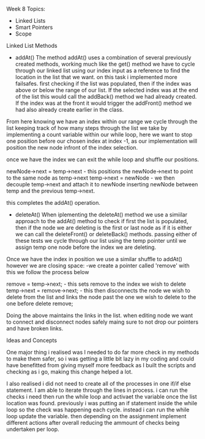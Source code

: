 Week 8 Topics:
- Linked Lists
- Smart Pointers
- Scope

Linked List Methods

- addAt()
The method addAt() uses a combination of several previously created methods, working much like the get() method we have to cycle through our linked list using our index input as a reference to find the location in the list that we want. on this task i implemented more failsafes. first checking if the list was populated, then if the index was above or below the range of our list. If the selected index was at the end of the list this would call the addBack() method we had already created. If the index was at the front it would trigger the addFront() method we had also already create earlier in the class. 

From here knowing we have an index within our range we cycle through the list keeping track of how many steps through the list we take by implementing a count variable within our while loop, here we want to stop one position before our chosen index at index -1, as our implementation will position the new node infront of the index selection. 

once we have the index we can exit the while loop and shuffle our positions. 

newNode->next = temp->next - this positions the newNode->next to point to the same node as temp->next
temp->next = newNode - we then decouple temp->next and attach it to newNode inserting newNode between temp and the previous temp->next.

this completes the addAt() operation.

- deleteAt()
When iplementing the deleteAt() method we use a simiilar approach to the addAt() method to check if first the list is populated, then if the node we are deleting is the first or last node as if it is either we can call the deleteFront() or deleteBack() methods. passing either of these tests we cycle through our list using the temp pointer until we assign temp one node before the index we are deleting. 

Once we have the index in position we use a similar shuffle to addAt() however we are closing space:
-we create a pointer called 'remove' with this we follow the process below

remove = temp->next; - this sets remove to the index we wish to delete
temp->next = remove->next; - this then disconnects the node we wish to delete from the list and links the node past the one we wish to delete to the one before
delete remove;

Doing the above maintains the links in the list. when editing node we want to connect and disconnect nodes safely maing sure to not drop our pointers and have broken links.


Ideas and Concepts

One major thing i realised was I needed to do far more check in my methods to make them safer, so i was getting a little bit lazy in my coding and could have benefitted from giving myself more feedback as I built the scripts and checking as i go, making this change helped a lot. 

I also realised i did not need to create all of the processes in one if/if else statement. I am able to iterate through the lines in process. i can run the checks i need then run the while loop and activaet the variable once the list location was found. previously i was putting an if statement inside the while loop so the check was happening each cycle. instead i can run the while loop update the variable. then depending on the assignment implement different actions after overall reducing the ammount of checks being undertaken per loop.


